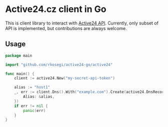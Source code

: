 # Active24.cz client in Go

This is client library to interact with [Active24 API](https://faq.active24.com/eng/739445-REST-API-for-developers?l=en-US).
Currently, only subset of API is implemented, but contributions are always welcome.

## Usage

```go
package main

import "github.com/rkosegi/active24-go/active24"

func main() {
	client := active24.New("my-secret-api-token")

	alias := "host1"
	_, err := client.Dns().With("example.com").Create(active24.DnsRecordTypeA, &active24.DnsRecord{
		Alias: &alias,
	})
	if err != nil {
		panic(err)
	}
}
```

